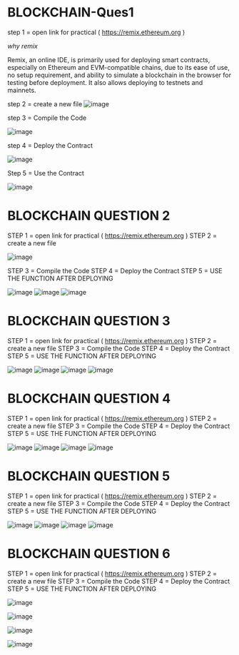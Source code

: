 # BLOCKCHAIN-Ques1
  step 1 = open link for practical ( https://remix.ethereum.org )


*why remix*


Remix, an online IDE, is primarily used for deploying smart contracts, especially on Ethereum and EVM-compatible chains, due to its ease of use, no setup requirement, and ability to simulate a blockchain in the browser for testing before deployment. It also allows deploying to testnets and mainnets. 

step 2 = create a new file
![image](https://github.com/user-attachments/assets/f3c4bd53-f0dc-43e1-898d-78e09ebc0a6b)


step 3 = Compile the Code

![image](https://github.com/user-attachments/assets/7ae5b2b1-8f62-4d60-8c9a-5f3145a49f9a)

step 4 = Deploy the Contract

![image](https://github.com/user-attachments/assets/45c4f218-a108-443b-98d1-b30685119a32)


Step 5 = Use the Contract

![image](https://github.com/user-attachments/assets/d5a83e27-5411-4abc-905a-52fd3f4b15a1)






# BLOCKCHAIN QUESTION 2

STEP 1 =  open link for practical ( https://remix.ethereum.org )
STEP 2 =  create a new file

![image](https://github.com/user-attachments/assets/57a5801a-4779-4dc8-b839-8d074fdc08fd)


STEP 3 =  Compile the Code
STEP 4 =  Deploy the Contract
STEP 5 = USE THE FUNCTION AFTER DEPLOYING

![image](https://github.com/user-attachments/assets/0ceb3ee6-160d-4493-a86c-4dc9c4254258)
![image](https://github.com/user-attachments/assets/d893ae63-eb9d-4f75-a5ed-c1a99d5e0ccc)
![image](https://github.com/user-attachments/assets/faaf1b68-2b3b-4878-a56c-e821e369790b)




# BLOCKCHAIN QUESTION 3

STEP 1 =  open link for practical ( https://remix.ethereum.org )
STEP 2 =  create a new file
STEP 3 =  Compile the Code
STEP 4 =  Deploy the Contract
STEP 5 = USE THE FUNCTION AFTER DEPLOYING


![image](https://github.com/user-attachments/assets/c7acdfaf-028f-4b95-97b7-6c156882735e)
![image](https://github.com/user-attachments/assets/dfd1fd28-d9cd-47dc-9ea8-384664425e07)
![image](https://github.com/user-attachments/assets/b69ba3c7-c047-4082-ab2a-82d727b756be)
![image](https://github.com/user-attachments/assets/cb3cf655-d99b-4e8b-b88b-90e62ff22b4d)



# BLOCKCHAIN QUESTION 4
STEP 1 =  open link for practical ( https://remix.ethereum.org )
STEP 2 =  create a new file
STEP 3 =  Compile the Code
STEP 4 =  Deploy the Contract
STEP 5 = USE THE FUNCTION AFTER DEPLOYING



![image](https://github.com/user-attachments/assets/eec5174e-d625-4dc2-a366-2b66ad08f8b7)
![image](https://github.com/user-attachments/assets/a6da7e64-39aa-4b77-bb16-b2764a14c804)
![image](https://github.com/user-attachments/assets/60e30581-9d5f-4862-9ed7-122d1d9753c9)
![image](https://github.com/user-attachments/assets/b1850d36-c775-4517-85c2-cb5a5c77f40d)




# BLOCKCHAIN QUESTION 5


STEP 1 =  open link for practical ( https://remix.ethereum.org )
STEP 2 =  create a new file
STEP 3 =  Compile the Code
STEP 4 =  Deploy the Contract
STEP 5 = USE THE FUNCTION AFTER DEPLOYING


![image](https://github.com/user-attachments/assets/d833779c-f9de-499c-80e4-2ea71b2c5f73)
![image](https://github.com/user-attachments/assets/f25aebbe-8e8c-4d29-b774-1e98fbd89a44)
![image](https://github.com/user-attachments/assets/c9509882-1951-4803-acc2-bbbfd074513c)
![image](https://github.com/user-attachments/assets/ce25ce29-1c51-405f-91e9-541cc2d648c4)



# BLOCKCHAIN QUESTION 6


STEP 1 =  open link for practical ( https://remix.ethereum.org )
STEP 2 =  create a new file
STEP 3 =  Compile the Code
STEP 4 =  Deploy the Contract
STEP 5 = USE THE FUNCTION AFTER DEPLOYING


![image](https://github.com/user-attachments/assets/aaa43a2f-7f21-437a-bb6b-454640304951)

![image](https://github.com/user-attachments/assets/96eab7cc-a004-4ece-96ae-968d1fd7407e)

![image](https://github.com/user-attachments/assets/c552ee05-1bd0-4dd0-98f7-49bc2b7004f4)

![image](https://github.com/user-attachments/assets/0e1a64aa-6619-4e69-a3c3-54def4605726)

